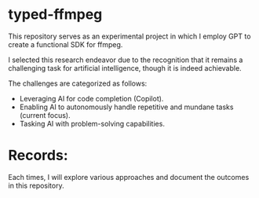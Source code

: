 # typed-ffmpeg

This repository serves as an experimental project in which I employ GPT to create a functional SDK for ffmpeg.

I selected this research endeavor due to the recognition that it remains a challenging task for artificial intelligence, though it is indeed achievable.

The challenges are categorized as follows:

- Leveraging AI for code completion (Copilot).
- Enabling AI to autonomously handle repetitive and mundane tasks (current focus).
- Tasking AI with problem-solving capabilities.


# Records:
Each times, I will explore various approaches and document the outcomes in this repository.
